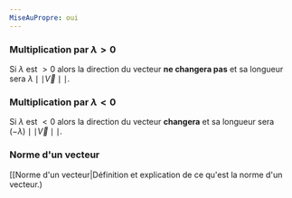 ```yaml
---
MiseAuPropre: oui
---
```


### Multiplication par $\lambda>0$
Si $\lambda$ est $>0$ alors la direction du vecteur **ne changera pas** et sa longueur sera $\lambda \mid\mid\vec{V}\mid\mid$.

### Multiplication par $\lambda < 0$
Si $\lambda$ est $<0$ alors la direction du vecteur **changera** et sa longueur sera $(-\lambda) \mid\mid\vec{V}\mid\mid$.

### Norme d'un vecteur
[[Norme d'un vecteur|Définition et explication de ce qu'est la norme d'un vecteur.)